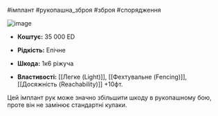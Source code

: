 #імплант #рукопашна_зброя #зброя #спорядження

![image](https://static.wikia.nocookie.net/cyberpunk/images/1/17/Cw_arms_nanowires.png/revision/latest?cb=20210605120148)

- **Коштує:** 35 000 ED
- **Рідкість:** Епічне

- **Шкода:** 1к6 ріжуча
- **Властивості:** [[Легке (Light)]], [[Фехтувальне (Fencing)]], [[Досяжність (Reachability)]] +10фт.

Цей імплант рук може значно збільшити шкоду в рукопашному бою, проте він не замінює стандартні кулаки.